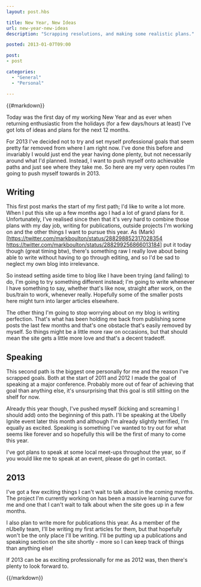 ```yaml
---
layout: post.hbs

title: New Year, New Ideas
url: new-year-new-ideas
description: "Scrapping resolutions, and making some realistic plans."

posted: 2013-01-07T09:00

post:
- post

categories:
  - "General"
  - "Personal"

---
```


{{#markdown}}

Today was the first day of my working New Year and as ever when returning enthusiastic from the holidays (for a few days/hours at least) I've got lots of ideas and plans for the next 12 months.

For 2013 I've decided not to try and set myself professional goals that seem pretty far removed from where I am right now.  I've done this before and invariably I would just end the year having done plenty, but not necessarily around what I'd planned.  Instead, I want to push myself onto achievable paths and just see where they take me. So here are my very open routes I'm going to push myself towards in 2013.


## Writing

This first post marks the start of my first path; I'd like to write a lot more.  When I put this site up a few months ago I had a lot of grand plans for it. Unfortunately, I've realised since then that it's very hard to combine those plans with my day job, writing for publications, outside projects I'm working on and the other things I want to pursue this year. As (Mark)[https://twitter.com/markboulton/status/288298852317028354 https://twitter.com/markboulton/status/288299256866013184] put it today though (great timing btw), there's something raw I really love about being able to write without having to go through editing, and so I'd be sad to neglect my own blog into irrelevance.

So instead setting aside time to blog like I have been trying (and failing) to do, I'm going to try something different instead; I'm going to write whenever I have something to say, whether that's like now, straight after work, on the bus/train to work, whenever really. Hopefully some of the smaller posts here might turn into larger articles elsewhere.

The other thing I'm going to stop worrying about on my blog is writing perfection. That's what has been holding me back from publishing some posts the last few months and that's one obstacle that's easily removed by myself. So things might be a little more raw on occasions, but that should mean the site gets a little more love and that's a decent tradeoff.


## Speaking

This second path is the biggest one personally for me and the reason I've scrapped goals. Both at the start of 2011 and 2012 I made the goal of speaking at a major conference. Probably more out of fear of achieving that goal than anything else, it's unsurprising that this goal is still sitting on the shelf for now.

Already this year though, I've pushed myself (kicking and screaming I should add) onto the beginning of this path. I'll be speaking at the Ubelly Ignite event later this month and although I'm already slightly terrified, I'm equally as excited. Speaking is something I've wanted to try out for what seems like forever and so hopefully this will be the first of many to come this year.

I've got plans to speak at some local meet-ups throughout the year, so if you would like me to speak at an event, please do get in contact.


## 2013

I've got a few exciting things I can't wait to talk about in the coming months. The project I'm currently working on has been a massive learning curve for me and one that I can't wait to talk about when the site goes up in a few months.

I also plan to write more for publications this year. As a member of the nUbelly team, I'll be writing my first articles for them, but that hopefully won't be the only place I'll be writing. I'll be putting up a publications and speaking section on the site shortly - more so I can keep track of things than anything else!

If 2013 can be as exciting professionally for me as 2012 was, then there's plenty to look forward to.

{{/markdown}}